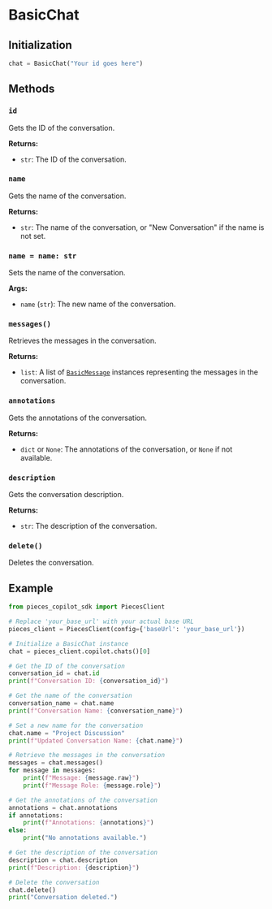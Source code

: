 # BasicChat

## Initialization

```python
chat = BasicChat("Your id goes here")
```

## Methods

### `id`
Gets the ID of the conversation.

**Returns:**
- `str`: The ID of the conversation.

### `name`
Gets the name of the conversation.

**Returns:**
- `str`: The name of the conversation, or "New Conversation" if the name is not set.

### `name = name: str`
Sets the name of the conversation.

**Args:**
- `name` (`str`): The new name of the conversation.

### `messages()`
Retrieves the messages in the conversation.

**Returns:**
- `list`: A list of [`BasicMessage`](./basic_message) instances representing the messages in the conversation.

### `annotations`
Gets the annotations of the conversation.

**Returns:**
- `dict` or `None`: The annotations of the conversation, or `None` if not available.

### `description`
Gets the conversation description.

**Returns:**
- `str`: The description of the conversation.

### `delete()`
Deletes the conversation.

## Example
```python
from pieces_copilot_sdk import PiecesClient

# Replace 'your_base_url' with your actual base URL
pieces_client = PiecesClient(config={'baseUrl': 'your_base_url'})

# Initialize a BasicChat instance
chat = pieces_client.copilot.chats()[0]

# Get the ID of the conversation
conversation_id = chat.id
print(f"Conversation ID: {conversation_id}")

# Get the name of the conversation
conversation_name = chat.name
print(f"Conversation Name: {conversation_name}")

# Set a new name for the conversation
chat.name = "Project Discussion"
print(f"Updated Conversation Name: {chat.name}")

# Retrieve the messages in the conversation
messages = chat.messages()
for message in messages:
    print(f"Message: {message.raw}")
    print(f"Message Role: {message.role}")

# Get the annotations of the conversation
annotations = chat.annotations
if annotations:
    print(f"Annotations: {annotations}")
else:
    print("No annotations available.")

# Get the description of the conversation
description = chat.description
print(f"Description: {description}")

# Delete the conversation
chat.delete()
print("Conversation deleted.")
```
